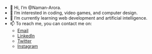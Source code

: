 - 👋 Hi, I’m @Naman-Arora.
- 👀 I’m interested in coding, video games, and computer design.
- 🌱 I’m currently learning web development and artificial intelligence. 
- 📫 To reach me, you can contact me on:
  - [Email](mailto:namanarora@mail.com)
  - [LinkedIn](https://www.linkedin.com/in/namarora)
  - [Twitter](https://twitter.com/RealNamanArora)
  - [Instagram](https://instagram.com/namarora)


